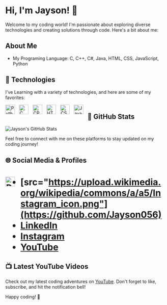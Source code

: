 # Hi, I'm Jayson! 👋

Welcome to my coding world! I'm passionate about exploring diverse technologies and creating solutions through code. Here's a bit about me:

## About Me

- My Programing Language: C, C++, C#, Java, HTML, CSS, JavaScript, Python

## 🧰 Technologies

I've Learning with a variety of technologies, and here are some of my favorites:

<img align="left" alt="Python" width="30px" style="padding-right:10px;" src="https://cdn.jsdelivr.net/gh/devicons/devicon/icons/python/python-original.svg" />
<img align="left" alt="C" width="30px" style="padding-right:10px;" src="https://cdn.jsdelivr.net/gh/devicons/devicon/icons/c/c-original.svg" />
<img align="left" alt="CPP" width="30px" style="padding-right:10px;" src="https://cdn.jsdelivr.net/gh/devicons/devicon/icons/cplusplus/cplusplus-original.svg" />
<img align="left" alt="HTML" width="30px" style="padding-right:10px;" src="https://cdn.jsdelivr.net/gh/devicons/devicon/icons/html5/html5-plain.svg" />
<img align="left" alt="CSS" width="30px" style="padding-right:10px;" src="https://cdn.jsdelivr.net/gh/devicons/devicon/icons/css3/css3-plain.svg" />
<img align="left" alt="JavaScript" width="30px" style="padding-right:10px;" src="https://cdn.jsdelivr.net/gh/devicons/devicon/icons/javascript/javascript-plain.svg" />

#
## 🚀 GitHub Stats

![Jayson's GitHub Stats](https://github-readme-stats.vercel.app/api?username=Jayson056&show_icons=true&theme=dark)

Feel free to connect with me on these platforms to stay updated on my coding journey!
## 🌐 Social Media & Profiles

<h1 rel="https://www.instagram.com/jaysonapable/"><img  align="left" alt="Python" width="30px" style="padding-right:10px;" src="https://upload.wikimedia.org/wikipedia/commons/a/a5/Instagram_icon.png" - [GitHub](https://github.com/Jayson056) /></h>

- [src="https://upload.wikimedia.org/wikipedia/commons/a/a5/Instagram_icon.png"](https://github.com/Jayson056)
- [LinkedIn](https://www.linkedin.com/in/jayson-combate-8721771b3/)
- [Instagram](https://www.instagram.com/jaysonapable/)
- [YouTube](https://www.youtube.com/@JaysonApableCombate/)

## 📺 Latest YouTube Videos

Check out my latest coding adventures on [YouTube](https://www.youtube.com/@JaysonApableCombate/). Don't forget to like, subscribe, and hit the notification bell!

Happy coding! 🚀
